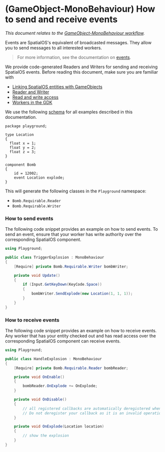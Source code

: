 [//]: # (Doc of docs reference 7)
[//]: # (TODO - Tech writer pass)

# (GameObject-MonoBehaviour) How to send and receive events
_This document relates to the [GameObject-MonoBehaviour workflow]({{urlRoot}}/content/intro-workflows-spatialos-entities#spatialos-entities)._


Events are SpatialOS's equivalent of broadcasted messages. They allow you to send messages to all interested workers.

> For more information, see the documentation on [events](https://docs.improbable.io/reference/latest/shared/glossary#events).

We provide code-generated Readers and Writers for sending and receiving SpatialOS events. Before reading this document, make sure you are familiar with

* [Linking SpatialOS entities with GameObjects]({{urlRoot}}/content/gameobject/linking-spatialos-entities-gameobjects)
* [Reader and Writer]({{urlRoot}}/content/gameobject/readers-writers)
* [Read and write access]({{urlRoot}}/content/glossary#authority)
* [Workers in the GDK]({{urlRoot}}/content/workers/workers-in-the-gdk)


We use the following [schema]({{urlRoot}}/content/glossary#schema) for all examples described in this documentation.
```
package playground;

type Location
{
  float x = 1;
  float y = 2;
  float z = 3;
}

component Bomb
{
	id = 12002;
	event Location explode;
}
```

This will generate the following classes in the `Playground` namespace:

  * `Bomb.Requirable.Reader`
  * `Bomb.Requirable.Writer`


### How to send events
The following code snippet provides an example on how to send events. To send an event,  ensure that your worker has write authority over the corresponding SpatialOS component.

```csharp
using Playground;

public class TriggerExplosion : MonoBehaviour
{
	[Require] private Bomb.Requirable.Writer bombWriter;

	private void Update()
	{
    	if (Input.GetKeyDown(KeyCode.Space))
    	{
        	bombWriter.SendExplode(new Location(1, 1, 1));
    	}
	}
}
```
### How to receive events
The following code snippet provides an example on how to receive events. Any worker that has your entity checked out and has read access over the corresponding SpatialOS component can receive events.

```csharp
using Playground;

public class HandleExplosion : MonoBehaviour
{
	[Require] private Bomb.Requirable.Reader bombReader;

	private void OnEnable()
	{
    	bombReader.OnExplode += OnExplode;
	}

	private void OnDisable()
	{
    	// all registered callbacks are automatically deregistered when this script is disabled.
    	// Do not deregister your callback as it is an invalid operation.
	}

	private void OnExplode(Location location)
	{
    	// show the explosion
	}
}
```
